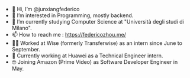 - 👋 Hi, I’m @junxiangfederico
- 👀 I’m interested in Programming, mostly backend.
- 🌱 I’m currently studying Computer Science at "Università degli studi di Milano".
- 📫 How to reach me : https://federicozhou.me/ 
- 🧑‍💻 Worked at Wise (formerly Transferwise) as an intern since June to September.
- 🧰 Currently working at Huawei as a Technical Engineer intern.
- 🤓 Joining Amazon (Prime Video) as Software Developer Engineer in May.
<!---
junxiangfederico/junxiangfederico is a ✨ special ✨ repository because its `README.md` (this file) appears on your GitHub profile.
You can click the Preview link to take a look at your changes.
--->
